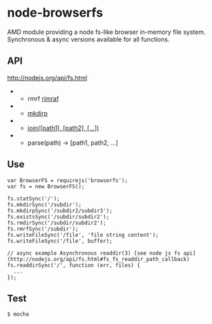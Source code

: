 node-browserfs
==============

AMD module providing a node fs-like browser in-memory file system. Synchronous & async versions available for all functions.

API
---

http://nodejs.org/api/fs.html

+ + rmrf [rimraf](https://www.npmjs.org/package/rimraf)
+ + [mkdirp](https://www.npmjs.org/package/mkdirp) 
+ + [join([path1], [path2], [...])](http://nodejs.org/api/path.html#path_path_join_path1_path2)
+ + parse(path) -> [path1, path2, ...]

Use
---
```
var BrowserFS = requirejs('browserfs');
var fs = new BrowserFS();

fs.statSync('/');
fs.mkdirSync('/subdir');
fs.mkdirpSync('/subdir2/subdir3');
fs.existsSync('/subdir/subdir2');
fs.rmdirSync('/subdir/subdir2');
fs.rmrfSync('/subdir');
fs.writeFileSync('/file', 'file string content');
fs.writeFileSync('/file', buffer);

// async example Asynchronous readdir(3) [see node js fs api](http://nodejs.org/api/fs.html#fs_fs_readdir_path_callback)
fs.readdirSync('/', function (err, files) {
  ...
});
```

Test
----

```
$ mocha
```
